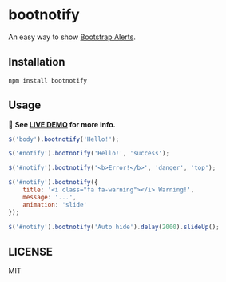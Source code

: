 # bootnotify

An easy way to show [Bootstrap Alerts][].

## Installation

```
npm install bootnotify
```

## Usage

:tada: **See [LIVE DEMO][] for more info.**

```js
$('body').bootnotify('Hello!');

$('#notify').bootnotify('Hello!', 'success');

$('#notify').bootnotify('<b>Error!</b>', 'danger', 'top');

$('#notify').bootnotify({
    title: '<i class="fa fa-warning"></i> Warning!',
    message: '...',
    animation: 'slide'
});

$('#notify').bootnotify('Auto hide').delay(2000).slideUp();
```

## LICENSE

MIT

[bootstrap alerts]: http://getbootstrap.com/components/#alerts
[live demo]: https://elfsundae.github.io/bootnotify/demo.html
